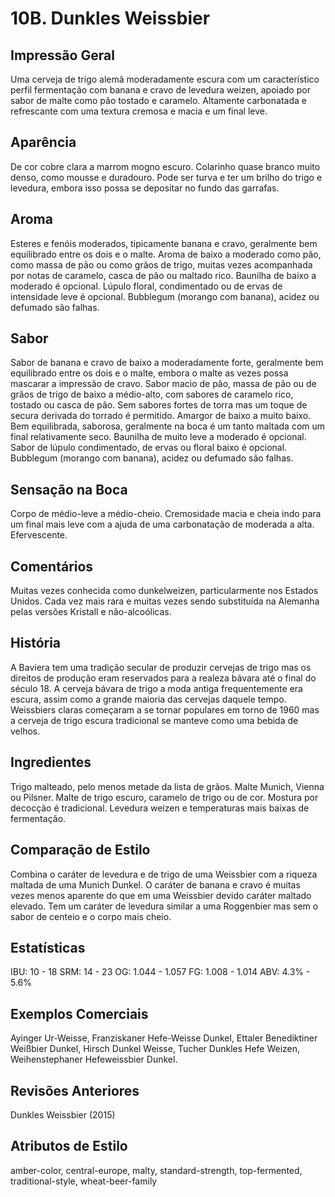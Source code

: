 # 10B. Dunkles Weissbier

## Impressão Geral

Uma cerveja de trigo alemã moderadamente escura com um característico perfil fermentação com banana e cravo de levedura weizen, apoiado por sabor de malte como pão tostado e caramelo. Altamente carbonatada e refrescante com uma textura cremosa e macia e um final leve.

## Aparência

De cor cobre clara a marrom mogno escuro. Colarinho quase branco muito denso, como mousse e duradouro. Pode ser turva e ter um brilho do trigo e levedura, embora isso possa se depositar no fundo das garrafas.

## Aroma

Esteres e fenóis moderados, tipicamente banana e cravo, geralmente bem equilibrado entre os dois e o malte. Aroma de baixo a moderado como pão, como massa de pão ou como grãos de trigo, muitas vezes acompanhada por notas de caramelo, casca de pão ou maltado rico. Baunilha de baixo a moderado é opcional. Lúpulo floral, condimentado ou de ervas de intensidade leve é opcional. Bubblegum (morango com banana), acidez ou defumado são falhas.

## Sabor

Sabor de banana e cravo de baixo a moderadamente forte, geralmente bem equilibrado entre os dois e o malte, embora o malte as vezes possa mascarar a impressão de cravo. Sabor macio de pão, massa de pão ou de grãos de trigo de baixo a médio-alto, com sabores de caramelo rico, tostado ou casca de pão. Sem sabores fortes de torra mas um toque de secura derivada do torrado é permitido. Amargor de baixo a muito baixo. Bem equilibrada, saborosa, geralmente na boca é um tanto maltada com um final relativamente seco. Baunilha de muito leve a moderado é opcional. Sabor de lúpulo condimentado, de ervas ou floral baixo é opcional. Bubblegum (morango com banana), acidez ou defumado são falhas.

## Sensação na Boca

Corpo de médio-leve a médio-cheio. Cremosidade macia e cheia indo para um final mais leve com a ajuda de uma carbonatação de moderada a alta. Efervescente.

## Comentários

Muitas vezes conhecida como dunkelweizen, particularmente nos Estados Unidos. Cada vez mais rara e muitas vezes sendo substituída na Alemanha pelas versões Kristall e não-alcoólicas.

## História

A Baviera tem uma tradição secular de produzir cervejas de trigo mas os direitos de produção eram reservados para a realeza bávara até o final do século 18. A cerveja bávara de trigo a moda antiga frequentemente era escura, assim como a grande maioria das cervejas daquele tempo. Weissbiers claras começaram a se tornar populares em torno de 1960 mas a cerveja de trigo escura tradicional se manteve como uma bebida de velhos.

## Ingredientes

Trigo malteado, pelo menos metade da lista de grãos. Malte Munich, Vienna ou Pilsner. Malte de trigo escuro, caramelo de trigo ou de cor. Mostura por decocção é tradicional. Levedura weizen e temperaturas mais baixas de fermentação.

## Comparação de Estilo

Combina o caráter de levedura e de trigo de uma Weissbier com a riqueza maltada de uma Munich Dunkel. O caráter de banana e cravo é muitas vezes menos aparente do que em uma Weissbier devido caráter maltado elevado. Tem um caráter de levedura similar a uma Roggenbier mas sem o sabor de centeio e o corpo mais cheio.

## Estatísticas

IBU: 10 - 18
SRM: 14 - 23
OG: 1.044 - 1.057
FG: 1.008 - 1.014
ABV: 4.3% - 5.6%

## Exemplos Comerciais

Ayinger Ur-Weisse, Franziskaner Hefe-Weisse Dunkel, Ettaler Benediktiner Weißbier Dunkel, Hirsch Dunkel Weisse, Tucher Dunkles Hefe Weizen, Weihenstephaner Hefeweissbier Dunkel.

## Revisões Anteriores

Dunkles Weissbier (2015)

## Atributos de Estilo

amber-color, central-europe, malty, standard-strength, top-fermented, traditional-style, wheat-beer-family